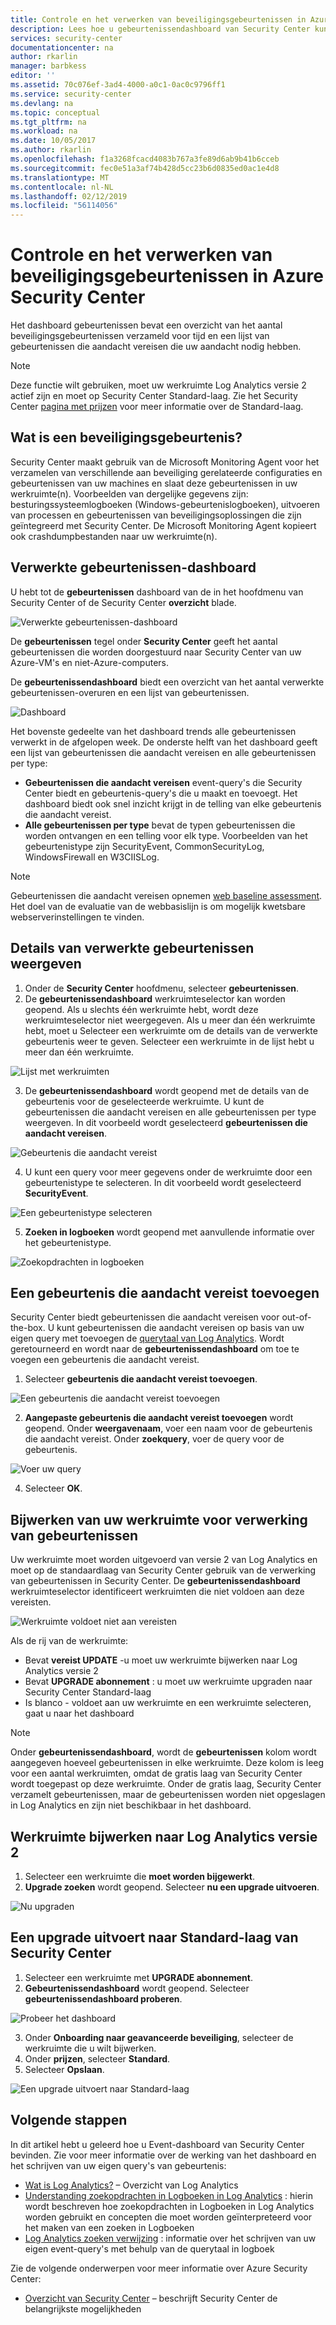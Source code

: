 ```yaml
---
title: Controle en het verwerken van beveiligingsgebeurtenissen in Azure Security Center | Microsoft Docs
description: Lees hoe u gebeurtenissendashboard van Security Center kunt gebruiken om beveiligingsgebeurtenissen van uw Azure-VM's en niet-Azure-computers te bekijken.
services: security-center
documentationcenter: na
author: rkarlin
manager: barbkess
editor: ''
ms.assetid: 70c076ef-3ad4-4000-a0c1-0ac0c9796ff1
ms.service: security-center
ms.devlang: na
ms.topic: conceptual
ms.tgt_pltfrm: na
ms.workload: na
ms.date: 10/05/2017
ms.author: rkarlin
ms.openlocfilehash: f1a3268fcacd4083b767a3fe89d6ab9b41b6cceb
ms.sourcegitcommit: fec0e51a3af74b428d5cc23b6d0835ed0ac1e4d8
ms.translationtype: MT
ms.contentlocale: nl-NL
ms.lasthandoff: 02/12/2019
ms.locfileid: "56114056"
---
```

# <a name="monitoring-and-processing-security-events-in-azure-security-center"></a>Controle en het verwerken van beveiligingsgebeurtenissen in Azure Security Center
Het dashboard gebeurtenissen bevat een overzicht van het aantal beveiligingsgebeurtenissen verzameld voor tijd en een lijst van gebeurtenissen die aandacht vereisen die uw aandacht nodig hebben.  

> [!NOTE]
> Deze functie wilt gebruiken, moet uw werkruimte Log Analytics versie 2 actief zijn en moet op Security Center Standard-laag. Zie het Security Center [pagina met prijzen](security-center-pricing.md) voor meer informatie over de Standard-laag.
>
>

## <a name="what-is-a-security-event"></a>Wat is een beveiligingsgebeurtenis?
Security Center maakt gebruik van de Microsoft Monitoring Agent voor het verzamelen van verschillende aan beveiliging gerelateerde configuraties en gebeurtenissen van uw machines en slaat deze gebeurtenissen in uw werkruimte(n). Voorbeelden van dergelijke gegevens zijn: besturingssysteemlogboeken (Windows-gebeurtenislogboeken), uitvoeren van processen en gebeurtenissen van beveiligingsoplossingen die zijn geïntegreerd met Security Center. De Microsoft Monitoring Agent kopieert ook crashdumpbestanden naar uw werkruimte(n).

## <a name="events-processed-dashboard"></a>Verwerkte gebeurtenissen-dashboard
U hebt tot de **gebeurtenissen** dashboard van de in het hoofdmenu van Security Center of de Security Center **overzicht** blade.  

![Verwerkte gebeurtenissen-dashboard][1]

De **gebeurtenissen** tegel onder **Security Center** geeft het aantal gebeurtenissen die worden doorgestuurd naar Security Center van uw Azure-VM's en niet-Azure-computers.

De **gebeurtenissendashboard** biedt een overzicht van het aantal verwerkte gebeurtenissen-overuren en een lijst van gebeurtenissen.

 ![Dashboard][2]

 Het bovenste gedeelte van het dashboard trends alle gebeurtenissen verwerkt in de afgelopen week. De onderste helft van het dashboard geeft een lijst van gebeurtenissen die aandacht vereisen en alle gebeurtenissen per type:

 - **Gebeurtenissen die aandacht vereisen** event-query's die Security Center biedt en gebeurtenis-query's die u maakt en toevoegt. Het dashboard biedt ook snel inzicht krijgt in de telling van elke gebeurtenis die aandacht vereist.
 - **Alle gebeurtenissen per type** bevat de typen gebeurtenissen die worden ontvangen en een telling voor elk type. Voorbeelden van het gebeurtenistype zijn SecurityEvent, CommonSecurityLog, WindowsFirewall en W3CIISLog.

> [!NOTE]
> Gebeurtenissen die aandacht vereisen opnemen [web baseline assessment](https://docs.microsoft.com/azure/operations-management-suite/oms-security-web-baseline-assessment). Het doel van de evaluatie van de webbasislijn is om mogelijk kwetsbare webserverinstellingen te vinden.

## <a name="view-processed-event-details"></a>Details van verwerkte gebeurtenissen weergeven
1. Onder de **Security Center** hoofdmenu, selecteer **gebeurtenissen**.
2. De **gebeurtenissendashboard** werkruimteselector kan worden geopend. Als u slechts één werkruimte hebt, wordt deze werkruimteselector niet weergegeven. Als u meer dan één werkruimte hebt, moet u Selecteer een werkruimte om de details van de verwerkte gebeurtenis weer te geven. Selecteer een werkruimte in de lijst hebt u meer dan één werkruimte.

  ![Lijst met werkruimten][3]

3. De **gebeurtenissendashboard** wordt geopend met de details van de gebeurtenis voor de geselecteerde werkruimte. U kunt de gebeurtenissen die aandacht vereisen en alle gebeurtenissen per type weergeven.  In dit voorbeeld wordt geselecteerd **gebeurtenissen die aandacht vereisen**.

  ![Gebeurtenis die aandacht vereist][4]

4. U kunt een query voor meer gegevens onder de werkruimte door een gebeurtenistype te selecteren. In dit voorbeeld wordt geselecteerd **SecurityEvent**.

  ![Een gebeurtenistype selecteren][5]

5. **Zoeken in logboeken** wordt geopend met aanvullende informatie over het gebeurtenistype.

  ![Zoekopdrachten in logboeken][6]

## <a name="add-a-notable-event"></a>Een gebeurtenis die aandacht vereist toevoegen
Security Center biedt gebeurtenissen die aandacht vereisen voor out-of-the-box. U kunt gebeurtenissen die aandacht vereisen op basis van uw eigen query met toevoegen de [querytaal van Log Analytics](../log-analytics/log-analytics-search-reference.md). Wordt geretourneerd en wordt naar de **gebeurtenissendashboard** om toe te voegen een gebeurtenis die aandacht vereist.

1. Selecteer **gebeurtenis die aandacht vereist toevoegen**.

  ![Een gebeurtenis die aandacht vereist toevoegen][7]

2. **Aangepaste gebeurtenis die aandacht vereist toevoegen** wordt geopend.  Onder **weergavenaam**, voer een naam voor de gebeurtenis die aandacht vereist. Onder **zoekquery**, voer de query voor de gebeurtenis.

  ![Voer uw query][8]

4. Selecteer **OK**.

## <a name="update-your-workspace-for-events-processing"></a>Bijwerken van uw werkruimte voor verwerking van gebeurtenissen
Uw werkruimte moet worden uitgevoerd van versie 2 van Log Analytics en moet op de standaardlaag van Security Center gebruik van de verwerking van gebeurtenissen in Security Center. De **gebeurtenissendashboard** werkruimteselector identificeert werkruimten die niet voldoen aan deze vereisten.

![Werkruimte voldoet niet aan vereisten][9]

Als de rij van de werkruimte:

- Bevat **vereist UPDATE** -u moet uw werkruimte bijwerken naar Log Analytics versie 2
- Bevat **UPGRADE abonnement** : u moet uw werkruimte upgraden naar Security Center Standard-laag
- Is blanco - voldoet aan uw werkruimte en een werkruimte selecteren, gaat u naar het dashboard

> [!NOTE]
> Onder **gebeurtenissendashboard**, wordt de **gebeurtenissen** kolom wordt aangegeven hoeveel gebeurtenissen in elke werkruimte.  Deze kolom is leeg voor een aantal werkruimten, omdat de gratis laag van Security Center wordt toegepast op deze werkruimte. Onder de gratis laag, Security Center verzamelt gebeurtenissen, maar de gebeurtenissen worden niet opgeslagen in Log Analytics en zijn niet beschikbaar in het dashboard.
>
>

## <a name="update-workspace-to-log-analytics-version-2"></a>Werkruimte bijwerken naar Log Analytics versie 2
1. Selecteer een werkruimte die **moet worden bijgewerkt**.
2. **Upgrade zoeken** wordt geopend. Selecteer **nu een upgrade uitvoeren**.

  ![Nu upgraden][10]

## <a name="upgrade-to-security-centers-standard-tier"></a>Een upgrade uitvoert naar Standard-laag van Security Center
1. Selecteer een werkruimte met **UPGRADE abonnement**.
2. **Gebeurtenissendashboard** wordt geopend. Selecteer **gebeurtenissendashboard proberen**.

  ![Probeer het dashboard][11]

3. Onder **Onboarding naar geavanceerde beveiliging**, selecteer de werkruimte die u wilt bijwerken.
4. Onder **prijzen**, selecteer **Standard**.
5. Selecteer **Opslaan**.

  ![Een upgrade uitvoert naar Standard-laag][12]

## <a name="next-steps"></a>Volgende stappen
In dit artikel hebt u geleerd hoe u Event-dashboard van Security Center bevinden. Zie voor meer informatie over de werking van het dashboard en het schrijven van uw eigen query's van gebeurtenis:

- [Wat is Log Analytics?](../log-analytics/log-analytics-overview.md) – Overzicht van Log Analytics
- [Understanding zoekopdrachten in Logboeken in Log Analytics](../log-analytics/log-analytics-log-search-new.md) : hierin wordt beschreven hoe zoekopdrachten in Logboeken in Log Analytics worden gebruikt en concepten die moet worden geïnterpreteerd voor het maken van een zoeken in Logboeken
- [Log Analytics zoeken verwijzing](../log-analytics/log-analytics-search-reference.md) : informatie over het schrijven van uw eigen event-query's met behulp van de querytaal in logboek

Zie de volgende onderwerpen voor meer informatie over Azure Security Center:

- [Overzicht van Security Center](security-center-intro.md) – beschrijft Security Center de belangrijkste mogelijkheden

<!--Image references-->
[1]: ./media/security-center-events-dashboard/events-processed.png
[2]: ./media/security-center-events-dashboard/dashboard.png
[3]: ./media/security-center-events-dashboard/view-processed-event.png
[4]: ./media/security-center-events-dashboard/notable-event.png
[5]: ./media/security-center-events-dashboard/events-by-type.png
[6]: ./media/security-center-events-dashboard/log-search-detail.png
[7]: ./media/security-center-events-dashboard/add-notable-event.png
[8]: ./media/security-center-events-dashboard/create-query.png
[9]: ./media/security-center-events-dashboard/requires-update.png
[10]: ./media/security-center-events-dashboard/search-upgrade.png
[11]: ./media/security-center-events-dashboard/try-dashboard.png
[12]: ./media/security-center-events-dashboard/onboard-workspace.png
